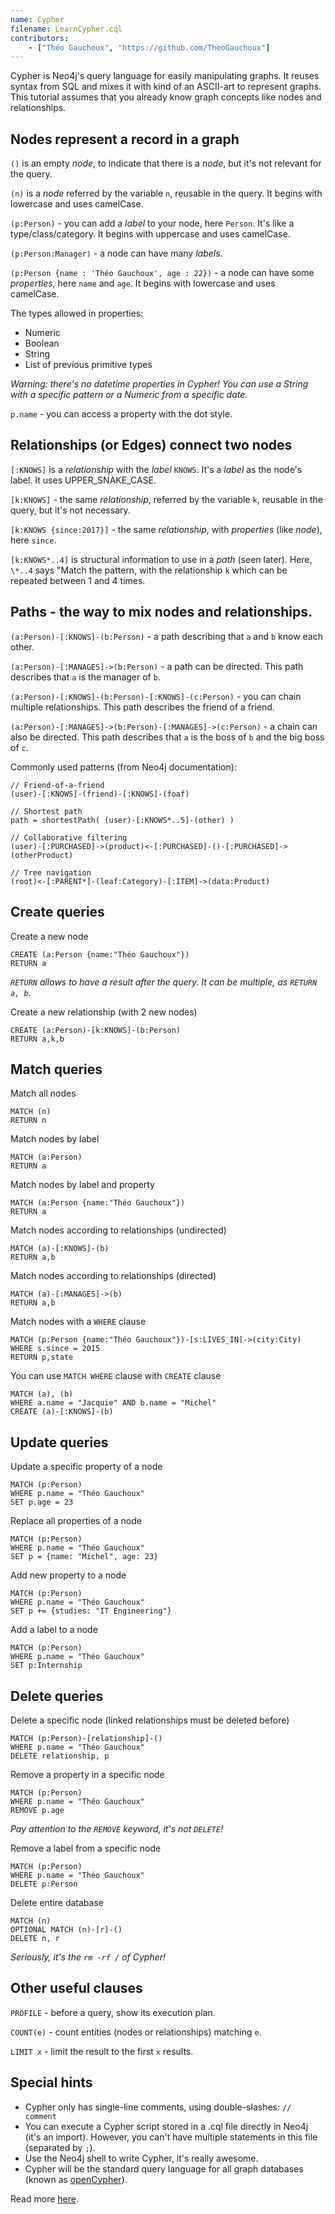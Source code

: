 ```yaml
---
name: Cypher
filename: LearnCypher.cql
contributors:
    - ["Théo Gauchoux", "https://github.com/TheoGauchoux"]
---
```


Cypher is Neo4j's query language for easily manipulating graphs.
It reuses syntax from SQL and mixes it with kind of an ASCII-art to represent graphs.
This tutorial assumes that you already know graph concepts like nodes and relationships.

## Nodes represent a record in a graph

`()` is an empty *node*, to indicate that there is a *node*, but it's not relevant for the query.

`(n)` is a *node* referred by the variable `n`, reusable in the query. It begins with lowercase and uses camelCase.

`(p:Person)` - you can add a *label* to your node, here `Person`. It's like a type/class/category. It begins with uppercase and uses camelCase.

`(p:Person:Manager)` - a node can have many *labels*.

`(p:Person {name : 'Théo Gauchoux', age : 22})` - a node can have some *properties*, here `name` and `age`. It begins with lowercase and uses camelCase.

The types allowed in properties:

- Numeric
- Boolean
- String
- List of previous primitive types

*Warning: there's no datetime properties in Cypher! You can use a String with a specific pattern or a Numeric from a specific date.*

`p.name` - you can access a property with the dot style.

## Relationships (or Edges) connect two nodes

`[:KNOWS]` is a *relationship* with the *label* `KNOWS`. It's a *label* as the node's label. It uses UPPER\_SNAKE\_CASE.

`[k:KNOWS]` - the same *relationship*, referred by the variable `k`, reusable in the query, but it's not necessary.

`[k:KNOWS {since:2017}]` - the same *relationship*, with *properties* (like *node*), here `since`.

`[k:KNOWS*..4]` is structural information to use in a *path* (seen later). Here, `\*..4` says "Match the pattern, with the relationship `k` which can be repeated between 1 and 4 times.

## Paths - the way to mix nodes and relationships.

`(a:Person)-[:KNOWS]-(b:Person)` - a path describing that `a` and `b` know each other.

`(a:Person)-[:MANAGES]->(b:Person)` - a path can be directed. This path describes that `a` is the manager of `b`.

`(a:Person)-[:KNOWS]-(b:Person)-[:KNOWS]-(c:Person)` - you can chain multiple relationships. This path describes the friend of a friend.

`(a:Person)-[:MANAGES]->(b:Person)-[:MANAGES]->(c:Person)` - a chain can also be directed. This path describes that `a` is the boss of `b` and the big boss of `c`.

Commonly used patterns (from Neo4j documentation):

```cypher
// Friend-of-a-friend
(user)-[:KNOWS]-(friend)-[:KNOWS]-(foaf)

// Shortest path
path = shortestPath( (user)-[:KNOWS*..5]-(other) )

// Collaborative filtering
(user)-[:PURCHASED]->(product)<-[:PURCHASED]-()-[:PURCHASED]->(otherProduct)

// Tree navigation
(root)<-[:PARENT*]-(leaf:Category)-[:ITEM]->(data:Product)
```

## Create queries

Create a new node

```cypher
CREATE (a:Person {name:"Théo Gauchoux"})
RETURN a
```

*`RETURN` allows to have a result after the query. It can be multiple, as `RETURN a, b`.*

Create a new relationship (with 2 new nodes)

```cypher
CREATE (a:Person)-[k:KNOWS]-(b:Person)
RETURN a,k,b
```

## Match queries

Match all nodes

```cypher
MATCH (n)
RETURN n
```

Match nodes by label

```cypher
MATCH (a:Person)
RETURN a
```

Match nodes by label and property

```cypher
MATCH (a:Person {name:"Théo Gauchoux"})
RETURN a
```

Match nodes according to relationships (undirected)

```cypher
MATCH (a)-[:KNOWS]-(b)
RETURN a,b
```

Match nodes according to relationships (directed)

```cypher
MATCH (a)-[:MANAGES]->(b)
RETURN a,b
```

Match nodes with a `WHERE` clause

```cypher
MATCH (p:Person {name:"Théo Gauchoux"})-[s:LIVES_IN]->(city:City)
WHERE s.since = 2015
RETURN p,state
```

You can use `MATCH WHERE` clause with `CREATE` clause

```cypher
MATCH (a), (b)
WHERE a.name = "Jacquie" AND b.name = "Michel"
CREATE (a)-[:KNOWS]-(b)
```

## Update queries

Update a specific property of a node

```cypher
MATCH (p:Person)
WHERE p.name = "Théo Gauchoux"
SET p.age = 23
```

Replace all properties of a node

```cypher
MATCH (p:Person)
WHERE p.name = "Théo Gauchoux"
SET p = {name: "Michel", age: 23}
```

Add new property to a node

```cypher
MATCH (p:Person)
WHERE p.name = "Théo Gauchoux"
SET p += {studies: "IT Engineering"}
```

Add a label to a node

```cypher
MATCH (p:Person)
WHERE p.name = "Théo Gauchoux"
SET p:Internship
```

## Delete queries

Delete a specific node (linked relationships must be deleted before)

```cypher
MATCH (p:Person)-[relationship]-()
WHERE p.name = "Théo Gauchoux"
DELETE relationship, p
```

Remove a property in a specific node

```cypher
MATCH (p:Person)
WHERE p.name = "Théo Gauchoux"
REMOVE p.age
```

*Pay attention to the `REMOVE` keyword, it's not `DELETE`!*

Remove a label from a specific node

```cypher
MATCH (p:Person)
WHERE p.name = "Théo Gauchoux"
DELETE p:Person
```

Delete entire database

```cypher
MATCH (n)
OPTIONAL MATCH (n)-[r]-()
DELETE n, r
```

*Seriously, it's the `rm -rf /` of Cypher!*

## Other useful clauses

`PROFILE` - before a query, show its execution plan.

`COUNT(e)` - count entities (nodes or relationships) matching `e`.

`LIMIT x` - limit the result to the first `x` results.

## Special hints

- Cypher only has single-line comments, using double-slashes: `// comment`
- You can execute a Cypher script stored in a .cql file directly in Neo4j (it's an import). However, you can't have multiple statements in this file (separated by `;`).
- Use the Neo4j shell to write Cypher, it's really awesome.
- Cypher will be the standard query language for all graph databases (known as [openCypher](https://opencypher.org/)).

Read more [here](https://neo4j.com/developer/cypher-query-language/).

